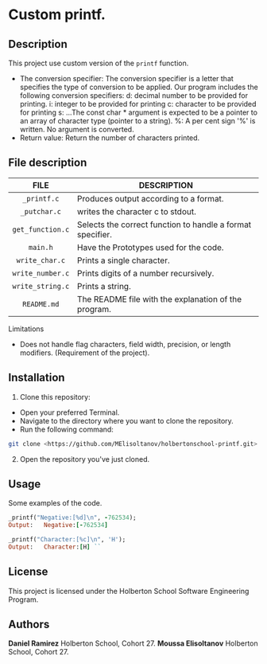 # Custom printf.
##  <span id="description">Description</span>
This project use custom version of the `printf` function.
- The conversion specifier:
The conversion specifier is a letter that specifies the type of conversion to be applied. Our program includes the following conversion specifiers:
d: decimal number to be provided for printing.
i: integer to be provided for printing
c: character to be provided for printing
s: ...The const char * argument is expected to be a pointer to an array of character type (pointer to a string).
%: A per cent sign '%' is written. No argument is converted.
- Return value:
Return the number of characters printed.
##  <span id="files-description">File description</span>
| **FILE**            | **DESCRIPTION**                                   |
| :-----------------: | ------------------------------------------------- |
| `_printf.c`       | Produces output according to a format.|
| `_putchar.c`   |   writes the character c to stdout.|
| `get_function.c`     | Selects the correct function to handle a format specifier.|
| `main.h`     | Have the Prototypes used for the code.                        |
| `write_char.c`     | Prints a single character. |
| `write_number.c`     | Prints digits of a number recursively.|
| `write_string.c`     | Prints a string. |
| `README.md`       | The README file with the explanation of the program.|
Limitations
- Does not handle flag characters, field width, precision, or length modifiers. (Requirement of the project).
## <span id="installation">Installation</span>
1. Clone this repository:
  - Open your preferred Terminal.
  - Navigate to the directory where you want to clone the repository.
  - Run the following command:
```bash
git clone <https://github.com/MElisoltanov/holbertonschool-printf.git>
```
2. Open the repository you've just cloned.
##  <span id="Usage">Usage</span>
Some examples of the code.
```ruby
_printf("Negative:[%d]\n", -762534);
Output:   Negative:[-762534]
```
```ruby
_printf("Character:[%c]\n", 'H');
Output:   Character:[H] ``
```
## <span id="License">License</span>
This project is licensed under the Holberton School Software Engineering Program.
## <span id="authors">Authors</span>
**Daniel Ramirez**
Holberton School, Cohort 27.
**Moussa Elisoltanov**
Holberton School, Cohort 27.